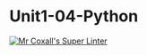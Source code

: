 # Unit1-04-Python
[![Mr Coxall's Super Linter](https://github.com/ICS3U-Programming-VivianaH/Unit1-04-Python/workflows/Mr%20Coxall's%20Super%20Linter/badge.svg)](https://github.com/ICS3U-Programming-VivianaH/Unit1-04-Python/actions/)
